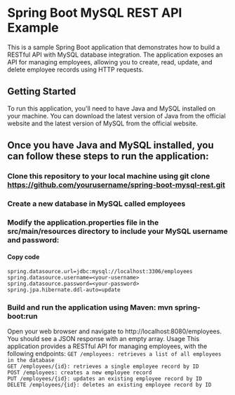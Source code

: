 # Spring Boot MySQL REST API Example

This is a sample Spring Boot application that demonstrates how to build a RESTful API with MySQL database integration. The application exposes an API for managing employees, allowing you to create, read, update, and delete employee records using HTTP requests.

## Getting Started
To run this application, you'll need to have Java and MySQL installed on your machine. You can download the latest version of Java from the official website and the latest version of MySQL from the official website.

## Once you have Java and MySQL installed, you can follow these steps to run the application:

### Clone this repository to your local machine using git clone https://github.com/yourusername/spring-boot-mysql-rest.git
### Create a new database in MySQL called employees
### Modify the application.properties file in the src/main/resources directory to include your MySQL username and password:

#### Copy code
`spring.datasource.url=jdbc:mysql://localhost:3306/employees`<br>
`spring.datasource.username=<your-username>`<br>
`spring.datasource.password=<your-password>`<br>
`spring.jpa.hibernate.ddl-auto=update`<br>

### Build and run the application using Maven: mvn spring-boot:run

Open your web browser and navigate to http://localhost:8080/employees. You should see a JSON response with an empty array.
Usage
This application provides a RESTful API for managing employees, with the following endpoints:
`GET /employees: retrieves a list of all employees in the database`<br>
`GET /employees/{id}: retrieves a single employee record by ID`<br>
`POST /employees: creates a new employee record`<br>
`PUT /employees/{id}: updates an existing employee record by ID`<br>
`DELETE /employees/{id}: deletes an existing employee record by ID`<br>
